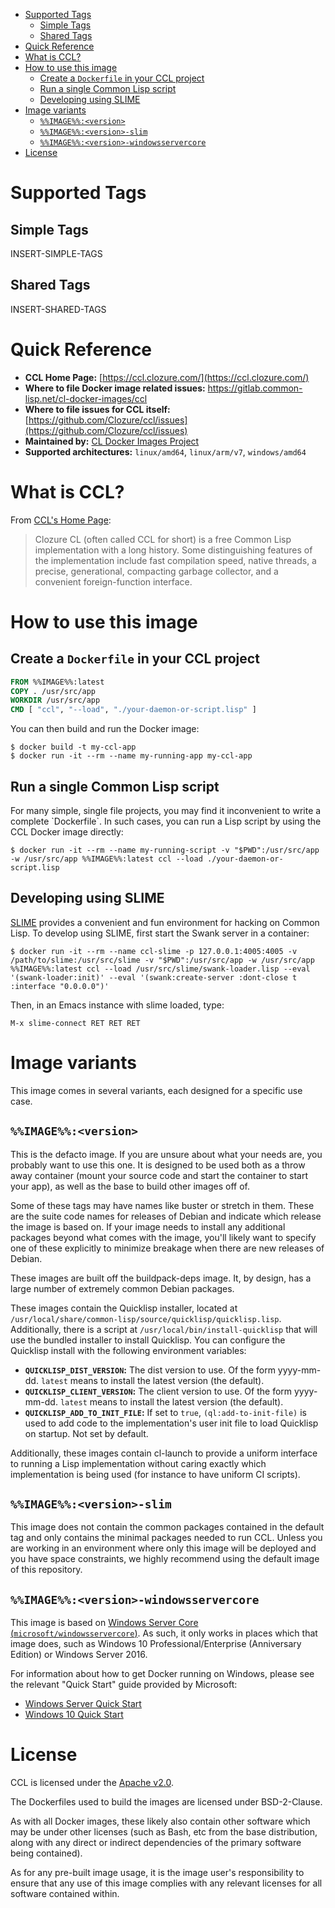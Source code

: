 - [Supported Tags](#orgf5d947f)
  - [Simple Tags](#org11d888f)
  - [Shared Tags](#org61eddd3)
- [Quick Reference](#orgf896293)
- [What is CCL?](#org05de8b2)
- [How to use this image](#orga017377)
  - [Create a `Dockerfile` in your CCL project](#org465d760)
  - [Run a single Common Lisp script](#orgdb78f2d)
  - [Developing using SLIME](#org3448e07)
- [Image variants](#org48b9bd1)
  - [`%%IMAGE%%:<version>`](#org1e6b662)
  - [`%%IMAGE%%:<version>-slim`](#orgb38ba83)
  - [`%%IMAGE%%:<version>-windowsservercore`](#org7aa8eb3)
- [License](#org4d93305)



<a id="orgf5d947f"></a>

# Supported Tags


<a id="org11d888f"></a>

## Simple Tags

INSERT-SIMPLE-TAGS


<a id="org61eddd3"></a>

## Shared Tags

INSERT-SHARED-TAGS


<a id="orgf896293"></a>

# Quick Reference

-   **CCL Home Page:** [https://ccl.clozure.com/](https://ccl.clozure.com/)
-   **Where to file Docker image related issues:** <https://gitlab.common-lisp.net/cl-docker-images/ccl>
-   **Where to file issues for CCL itself:** [https://github.com/Clozure/ccl/issues](https://github.com/Clozure/ccl/issues)
-   **Maintained by:** [CL Docker Images Project](https://common-lisp.net/project/cl-docker-images)
-   **Supported architectures:** `linux/amd64`, `linux/arm/v7`, `windows/amd64`


<a id="org05de8b2"></a>

# What is CCL?

From [CCL's Home Page](https://ccl.clozure.com):

> Clozure CL (often called CCL for short) is a free Common Lisp implementation with a long history. Some distinguishing features of the implementation include fast compilation speed, native threads, a precise, generational, compacting garbage collector, and a convenient foreign-function interface.


<a id="orga017377"></a>

# How to use this image


<a id="org465d760"></a>

## Create a `Dockerfile` in your CCL project

```dockerfile
FROM %%IMAGE%%:latest
COPY . /usr/src/app
WORKDIR /usr/src/app
CMD [ "ccl", "--load", "./your-daemon-or-script.lisp" ]
```

You can then build and run the Docker image:

```console
$ docker build -t my-ccl-app
$ docker run -it --rm --name my-running-app my-ccl-app
```


<a id="orgdb78f2d"></a>

## Run a single Common Lisp script

For many simple, single file projects, you may find it inconvenient to write a complete \`Dockerfile\`. In such cases, you can run a Lisp script by using the CCL Docker image directly:

```console
$ docker run -it --rm --name my-running-script -v "$PWD":/usr/src/app -w /usr/src/app %%IMAGE%%:latest ccl --load ./your-daemon-or-script.lisp
```


<a id="org3448e07"></a>

## Developing using SLIME

[SLIME](https://common-lisp.net/project/slime/) provides a convenient and fun environment for hacking on Common Lisp. To develop using SLIME, first start the Swank server in a container:

```console
$ docker run -it --rm --name ccl-slime -p 127.0.0.1:4005:4005 -v /path/to/slime:/usr/src/slime -v "$PWD":/usr/src/app -w /usr/src/app %%IMAGE%%:latest ccl --load /usr/src/slime/swank-loader.lisp --eval '(swank-loader:init)' --eval '(swank:create-server :dont-close t :interface "0.0.0.0")'
```

Then, in an Emacs instance with slime loaded, type:

```emacs
M-x slime-connect RET RET RET
```


<a id="org48b9bd1"></a>

# Image variants

This image comes in several variants, each designed for a specific use case.


<a id="org1e6b662"></a>

## `%%IMAGE%%:<version>`

This is the defacto image. If you are unsure about what your needs are, you probably want to use this one. It is designed to be used both as a throw away container (mount your source code and start the container to start your app), as well as the base to build other images off of.

Some of these tags may have names like buster or stretch in them. These are the suite code names for releases of Debian and indicate which release the image is based on. If your image needs to install any additional packages beyond what comes with the image, you'll likely want to specify one of these explicitly to minimize breakage when there are new releases of Debian.

These images are built off the buildpack-deps image. It, by design, has a large number of extremely common Debian packages.

These images contain the Quicklisp installer, located at `/usr/local/share/common-lisp/source/quicklisp/quicklisp.lisp`. Additionally, there is a script at `/usr/local/bin/install-quicklisp` that will use the bundled installer to install Quicklisp. You can configure the Quicklisp install with the following environment variables:

-   **`QUICKLISP_DIST_VERSION`:** The dist version to use. Of the form yyyy-mm-dd. `latest` means to install the latest version (the default).
-   **`QUICKLISP_CLIENT_VERSION`:** The client version to use. Of the form yyyy-mm-dd. `latest` means to install the latest version (the default).
-   **`QUICKLISP_ADD_TO_INIT_FILE`:** If set to `true`, `(ql:add-to-init-file)` is used to add code to the implementation's user init file to load Quicklisp on startup. Not set by default.

Additionally, these images contain cl-launch to provide a uniform interface to running a Lisp implementation without caring exactly which implementation is being used (for instance to have uniform CI scripts).


<a id="orgb38ba83"></a>

## `%%IMAGE%%:<version>-slim`

This image does not contain the common packages contained in the default tag and only contains the minimal packages needed to run CCL. Unless you are working in an environment where only this image will be deployed and you have space constraints, we highly recommend using the default image of this repository.


<a id="org7aa8eb3"></a>

## `%%IMAGE%%:<version>-windowsservercore`

This image is based on [Windows Server Core (`microsoft/windowsservercore`)](https://hub.docker.com/_/microsoft-windows-servercore). As such, it only works in places which that image does, such as Windows 10 Professional/Enterprise (Anniversary Edition) or Windows Server 2016.

For information about how to get Docker running on Windows, please see the relevant "Quick Start" guide provided by Microsoft:

-   [Windows Server Quick Start](https://msdn.microsoft.com/en-us/virtualization/windowscontainers/quick_start/quick_start_windows_server)
-   [Windows 10 Quick Start](https://msdn.microsoft.com/en-us/virtualization/windowscontainers/quick_start/quick_start_windows_10)


<a id="org4d93305"></a>

# License

CCL is licensed under the [Apache v2.0](https://www.apache.org/licenses/LICENSE-2.0).

The Dockerfiles used to build the images are licensed under BSD-2-Clause.

As with all Docker images, these likely also contain other software which may be under other licenses (such as Bash, etc from the base distribution, along with any direct or indirect dependencies of the primary software being contained).

As for any pre-built image usage, it is the image user's responsibility to ensure that any use of this image complies with any relevant licenses for all software contained within.
